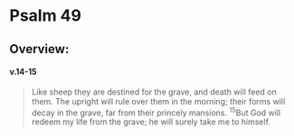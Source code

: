 # Psalm 49

## Overview:


#### v.14-15
>Like sheep they are destined for the grave, and death will feed on them. The upright will rule over them in the morning; their forms will decay in the grave, far from their princely mansions. <sup>15</sup>But God will redeem my life from the grave; he will surely take me to himself.


